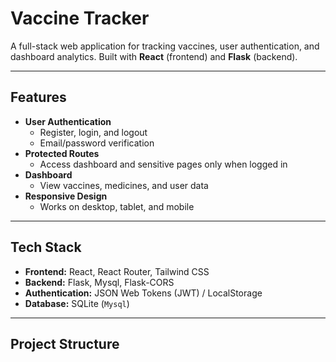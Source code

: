 # Vaccine Tracker

A full-stack web application for tracking vaccines, user authentication, and dashboard analytics. Built with **React** (frontend) and **Flask** (backend).

---

## Features

- **User Authentication**
  - Register, login, and logout
  - Email/password verification
- **Protected Routes**
  - Access dashboard and sensitive pages only when logged in
- **Dashboard**
  - View vaccines, medicines, and user data
- **Responsive Design**
  - Works on desktop, tablet, and mobile

---

## Tech Stack

- **Frontend:** React, React Router, Tailwind CSS  
- **Backend:** Flask, Mysql, Flask-CORS  
- **Authentication:** JSON Web Tokens (JWT) / LocalStorage  
- **Database:** SQLite (`Mysql`)  

---

## Project Structure

